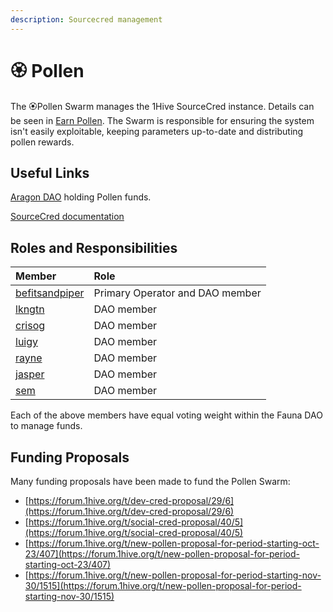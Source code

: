 ```yaml
---
description: Sourcecred management
---
```


# 🏵 Pollen

The 🏵Pollen Swarm manages the 1Hive SourceCred instance. Details can be seen in [Earn Pollen](../../getting-started-1/acquiring-honey/earn-pollen.md). The Swarm is responsible for ensuring the system isn't easily exploitable, keeping parameters up-to-date and distributing pollen rewards. 

## Useful Links

 [Aragon DAO](https://aragon.1hive.org/#/pollen) holding Pollen funds.

 [SourceCred documentation](https://sourcecred.io/docs/)

## Roles and Responsibilities

| Member | Role |
| :--- | :--- |
|  [befitsandpiper](https://forum.1hive.org/u/befitsandpiper/summary) | Primary Operator and DAO member |
|  [lkngtn](https://forum.1hive.org/u/lkngtn) | DAO member |
|  [crisog](https://forum.1hive.org/u/crisog) | DAO member |
|  [luigy](https://forum.1hive.org/u/luigy/summary) | DAO member |
|  [rayne](https://forum.1hive.org/u/rayne/summary) | DAO member |
|  [jasper](https://forum.1hive.org/u/jasper/summary) | DAO member |
|  [sem](https://forum.1hive.org/u/sem) | DAO member |

Each of the above members have equal voting weight within the Fauna DAO to manage funds.

## Funding Proposals

Many funding proposals have been made to fund the Pollen Swarm:

* [https://forum.1hive.org/t/dev-cred-proposal/29/6](https://forum.1hive.org/t/dev-cred-proposal/29/6)
* [https://forum.1hive.org/t/social-cred-proposal/40/5](https://forum.1hive.org/t/social-cred-proposal/40/5)
* [https://forum.1hive.org/t/new-pollen-proposal-for-period-starting-oct-23/407](https://forum.1hive.org/t/new-pollen-proposal-for-period-starting-oct-23/407)
* [https://forum.1hive.org/t/new-pollen-proposal-for-period-starting-nov-30/1515](https://forum.1hive.org/t/new-pollen-proposal-for-period-starting-nov-30/1515)

